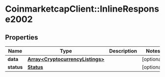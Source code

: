 # CoinmarketcapClient::InlineResponse2002

## Properties
Name | Type | Description | Notes
------------ | ------------- | ------------- | -------------
**data** | [**Array&lt;CryptocurrencyListings&gt;**](CryptocurrencyListings.md) |  | [optional] 
**status** | [**Status**](Status.md) |  | [optional] 


